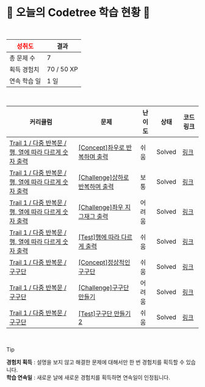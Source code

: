 # 🌲 오늘의 Codetree 학습 현황 🌲

<br />

| <span style="color:red;display:block;text-align:center;"> **성취도**</span> | 결과 |
|---|---|
| 총 문제 수 | 7 |
| 획득 경험치 | 70 / 50 XP |
| 연속 학습 일 | 1 일 |

<br />

|커리큘럼|문제|난이도|상태|코드 링크|
|---|---|---|---|---|
|[Trail 1 / 다중 반복문 / 행, 열에 따라 다르게 숫자 출력](https://https://en.codetree.ai/trail-info/novice-low/)|[[Concept]좌우로 반복하며 출력](https://https://en.codetree.ai/trails/complete/curated-cards/intro-print-in-left-right-reverse/)|쉬움|Solved|[링크](https://github.com/DoyeonKim9/codetree-TILs/blob/main/250113/%EC%A2%8C%EC%9A%B0%EB%A1%9C%20%EB%B0%98%EB%B3%B5%ED%95%98%EB%A9%B0%20%EC%B6%9C%EB%A0%A5/print-in-left-right-reverse.py)|
|[Trail 1 / 다중 반복문 / 행, 열에 따라 다르게 숫자 출력](https://https://en.codetree.ai/trail-info/novice-low/)|[[Challenge]상하로 반복하며 출력](https://https://en.codetree.ai/trails/complete/curated-cards/challenge-print-in-up-down-reverse/)|보통|Solved|[링크](https://github.com/DoyeonKim9/codetree-TILs/blob/main/250113/%EC%83%81%ED%95%98%EB%A1%9C%20%EB%B0%98%EB%B3%B5%ED%95%98%EB%A9%B0%20%EC%B6%9C%EB%A0%A5/print-in-up-down-reverse.py)|
|[Trail 1 / 다중 반복문 / 행, 열에 따라 다르게 숫자 출력](https://https://en.codetree.ai/trail-info/novice-low/)|[[Challenge]좌우 지그재그 출력](https://https://en.codetree.ai/trails/complete/curated-cards/challenge-print-lr-zigzag/)|어려움|Solved|[링크](https://github.com/DoyeonKim9/codetree-TILs/blob/main/250113/%EC%A2%8C%EC%9A%B0%20%EC%A7%80%EA%B7%B8%EC%9E%AC%EA%B7%B8%20%EC%B6%9C%EB%A0%A5/print-lr-zigzag.py)|
|[Trail 1 / 다중 반복문 / 행, 열에 따라 다르게 숫자 출력](https://https://en.codetree.ai/trail-info/novice-low/)|[[Test]행에 따라 다르게 출력](https://https://en.codetree.ai/trails/complete/curated-cards/test-output-defferently-each-row/)|쉬움|Solved|[링크](https://github.com/DoyeonKim9/codetree-TILs/blob/main/250113/%ED%96%89%EC%97%90%20%EB%94%B0%EB%9D%BC%20%EB%8B%A4%EB%A5%B4%EA%B2%8C%20%EC%B6%9C%EB%A0%A5/output-defferently-each-row.py)|
|[Trail 1 / 다중 반복문 / 구구단](https://https://en.codetree.ai/trail-info/novice-low/)|[[Concept]정상적인 구구단](https://https://en.codetree.ai/trails/complete/curated-cards/intro-normal-multiple/)|쉬움|Solved|[링크](https://github.com/DoyeonKim9/codetree-TILs/blob/main/250113/%EC%A0%95%EC%83%81%EC%A0%81%EC%9D%B8%20%EA%B5%AC%EA%B5%AC%EB%8B%A8/normal-multiple.py)|
|[Trail 1 / 다중 반복문 / 구구단](https://https://en.codetree.ai/trail-info/novice-low/)|[[Challenge]구구단 만들기](https://https://en.codetree.ai/trails/complete/curated-cards/challenge-print-multiplication-table/)|어려움|Solved|[링크](https://github.com/DoyeonKim9/codetree-TILs/blob/main/250113/%EA%B5%AC%EA%B5%AC%EB%8B%A8%20%EB%A7%8C%EB%93%A4%EA%B8%B0/print-multiplication-table.py)|
|[Trail 1 / 다중 반복문 / 구구단](https://https://en.codetree.ai/trail-info/novice-low/)|[[Test]구구단 만들기 2](https://https://en.codetree.ai/trails/complete/curated-cards/test-print-multiplication-table-2/)|쉬움|Solved|[링크](https://github.com/DoyeonKim9/codetree-TILs/blob/main/250113/%EA%B5%AC%EA%B5%AC%EB%8B%A8%20%EB%A7%8C%EB%93%A4%EA%B8%B0%202/print-multiplication-table-2.py)|


<br />

> [!TIP]
> **경험치 획득** : 설명을 보지 않고 해결한 문제에 대해서만 한 번 경험치를 획득할 수 있습니다.  
> **학습 연속일** : 새로운 날에 새로운 경험치를 획득하면 연속일이 인정됩니다.

